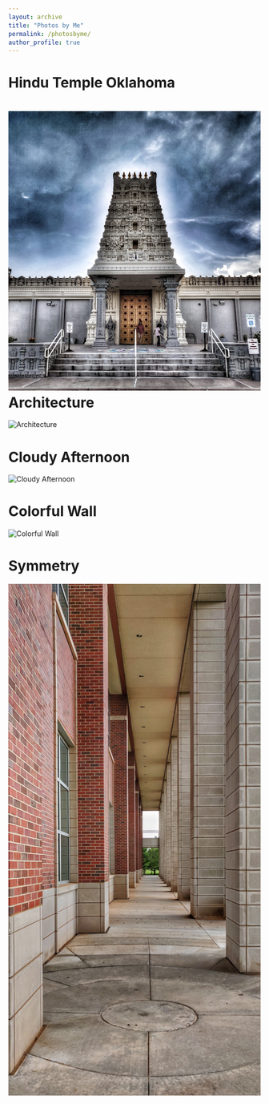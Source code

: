 ```yaml
---
layout: archive
title: "Photos by Me"
permalink: /photosbyme/
author_profile: true
---
```


Hindu Temple Oklahoma
======
![Hindu Temple Oklahoma](https://github.com/prithvirajkadiyala/prithvirajkadiyala.github.io/raw/master/images/IMG_20180901_185541_01-01.jpeg)
Architecture
======
![Architecture](https://github.com/prithvirajkadiyala/prithvirajkadiyala.github.io/raw/master/images/IMG_20180905_121705-01.jpeg)

Cloudy Afternoon
======
![Cloudy Afternoon](https://github.com/prithvirajkadiyala/prithvirajkadiyala.github.io/blob/master/images/IMG_20180903_154354-02.jpeg)

Colorful Wall
======
![Colorful Wall](https://github.com/prithvirajkadiyala/prithvirajkadiyala.github.io/blob/master/images/IMG_20180905_121209-01.jpeg)

Symmetry
======
![Symmetry](https://github.com/prithvirajkadiyala/prithvirajkadiyala.github.io/blob/master/images/IMG_20180905_121935-01.jpeg)
